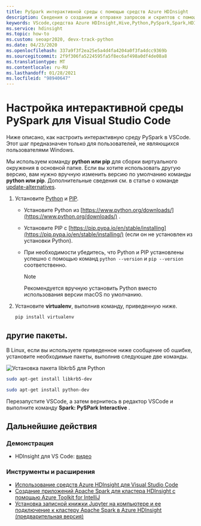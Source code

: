 ```yaml
---
title: PySpark интерактивной среды с помощью средств Azure HDInsight
description: Сведения о создании и отправке запросов и скриптов с помощью средств Azure HDInsight для Visual Studio Code.
keywords: VScode,средства Azure HDInsight,Hive,Python,PySpark,Spark,HDInsight,Hadoop,LLAP,Interactive Hive,Interactive Query
ms.service: hdinsight
ms.topic: how-to
ms.custom: seoapr2020, devx-track-python
ms.date: 04/23/2020
ms.openlocfilehash: 337a9f3f2ea25e5a4d4fa4204a0f3fa4dcc9369b
ms.sourcegitcommit: 2f9f306fa5224595fa5f8ec6af498a0df4de08a8
ms.translationtype: MT
ms.contentlocale: ru-RU
ms.lasthandoff: 01/28/2021
ms.locfileid: "98940647"
---
```

# <a name="set-up-the-pyspark-interactive-environment-for-visual-studio-code"></a>Настройка интерактивной среды PySpark для Visual Studio Code

Ниже описано, как настроить интерактивную среду PySpark в VSCode. Этот шаг предназначен только для пользователей, не являющихся пользователями Windows.

Мы используем команду **python или pip** для сборки виртуального окружения в основной папке. Если вы хотите использовать другую версию, вам нужно вручную изменить версию по умолчанию команды **python или pip**. Дополнительные сведения см. в статье о команде [update-alternatives](https://linux.die.net/man/8/update-alternatives).

1. Установите [Python](https://www.python.org/downloads/) и [PIP](https://pip.pypa.io/en/stable/installing/).

   * Установите Python из [https://www.python.org/downloads/](https://www.python.org/downloads/) . 
   * Установите PIP с [https://pip.pypa.io/en/stable/installing](https://pip.pypa.io/en/stable/installing/) (если он не установлен из установки Python).
   * При необходимости убедитесь, что Python и PIP установлены успешно с помощью команд `python --version` и `pip --version` соответственно. 

     > [!NOTE]
     > Рекомендуется вручную установить Python вместо использования версии macOS по умолчанию.

2. Установите **virtualenv**, выполнив команду, приведенную ниже.

   ```bash
   pip install virtualenv
   ```

## <a name="other-packages"></a>другие пакеты.

В Linux, если вы используете приведенное ниже сообщение об ошибке, установите необходимые пакеты, выполнив следующие две команды.

   ![Установка пакета libkrb5 для Python](./media/set-up-pyspark-interactive-environment/install-libkrb5-package.png)

```bash
sudo apt-get install libkrb5-dev
```

```bash
sudo apt-get install python-dev
```

Перезапустите VSCode, а затем вернитесь в редактор VSCode и выполните команду **Spark: PySPark Interactive** .

## <a name="next-steps"></a>Дальнейшие действия

### <a name="demo"></a>Демонстрация

* HDInsight для VS Code: [видео](https://go.microsoft.com/fwlink/?linkid=858706)

### <a name="tools-and-extensions"></a>Инструменты и расширения

* [Использование средств Azure HDInsight для Visual Studio Code](hdinsight-for-vscode.md)
* [Создание приложений Apache Spark для кластера HDInsight с помощью Azure Toolkit for IntelliJ](spark/apache-spark-intellij-tool-plugin.md)
* [Установка записной книжки Jupyter на компьютере и ее подключение к кластеру Apache Spark в Azure HDInsight (предварительная версия)](spark/apache-spark-jupyter-notebook-install-locally.md)
